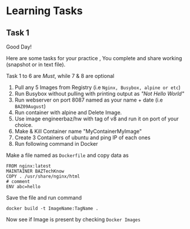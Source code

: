 # Learning Tasks

## Task 1
Good Day!

Here are some tasks for your practice , You complete and share working (snapshot or in text file).

Task 1 to 6 are *Must*, while 7 & 8 are optional

1. Pull any 5 Images from Registry (i.e ``` Nginx, Busybox, alpine or etc ```)
2. Run Busybox without pulling with printing output as *"Not Hello World"*
3. Run webserver on port 8087 named as your name + date (i.e ` BAZ09August `)
4. Run container with alpine and Delete Image.
5. Use image engineerbaz/hw with tag of v8 and run it on port of your choice.
6. Make & Kill Container name "MyContainerMyImage" 
7. Create 3 Containers of ubuntu and ping IP of each ones
8. Run following command in Docker 

Make a file named as ` Dockerfile ` and copy data as 

``` 
FROM nginx:latest
MAINTAINER BAZTechKnow 
COPY . /usr/share/nginx/html
# comment
ENV abc=hello

```

Save the file and run command 
```
docker build -t ImageName:TagName .
```

Now see if Image is present by checking ` Docker Images `
